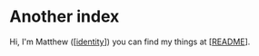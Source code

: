 # Another index

Hi, I'm Matthew ([[identity]]) you can find my things at [[README]].

[//begin]: # "Autogenerated link references for markdown compatibility"
[identity]: identity.md "Identity"
[README]: README.md "The Index"
[//end]: # "Autogenerated link references"